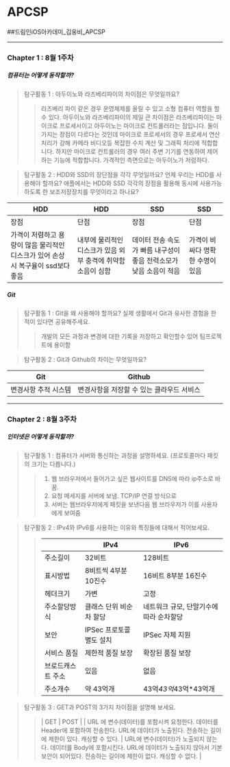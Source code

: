 # APCSP
##드림인iOS아카데미_김웅비_APCSP
***
### Chapter 1 : 8월 1주차
##### 컴퓨터는 어떻게 동작할까?
> 탐구활동 1 : 아두이노와 라즈베리파이의 차이점은 무엇일까요?
>> 라즈베리 파이 같은 경우 운영체제를 올릴 수 있고 소형 컴퓨터 역할을 할 수 있다. 아두이노와 라즈베리파이의 제일 큰 차이점은 라즈베리파이는 마이크로 프로세서이고 아두이노는 마이크로 컨트롤러라는 점입니다. 둘이 가지는 장점이 다르다는 것인데 마이크로 프로세서의 경우 프로세서 연산처리가 강해 카메라 비디오등 복잡한 수치 계산 및 그래픽 처리에 적합합니다. 하지만 마이크로 컨트롤러의 경우 여러 주변 기기를 연동하여 제어하는 기능에 적합합니다. 가격적인 측면으로는 아두이노가 저렴하다.

> 탐구활동 2 : HDD와 SSD의 장단점을 각각 무엇일까요? 언제 우리는 HDD를 사용해야 할까요? 애플에서는 HDD와 SSD 각각의 장점을 활용해 동시에 사용가능하도록 한 보조저장장치를 무엇이라고 하나요?
>>
| HDD | HDD | SSD | SSD |
| --- | --- | --- | --- |
| 장점 | 단점 | 장점 | 단점 |
| 가격이 저렴하고 용량이 많음 물리적인 디스크가 있어 손상시 복구율이 ssd보다 좋음 | 내부에 물리적인 디스크가 있음 외부 충격에 취약함 소음이 심함 | 데이터 전송 속도가 빠름 내구성이 좋음 전력소모가 낮음 소음이 적음 | 가격이 비싸다 명확한 수명이 있음 |  

##### Git
> 탐구활동 1 : Git을 왜 사용해야 할까요? 실제 생활에서 Git과 유사한 경험을 한 적이 있다면 공유해주세요.
>> 개발의 모든 과정과 변경에 대한 기록을 저장하고 확인할수 있어 팀프로젝트에 용이함

> 탐구활동 2 : Git과 Github의 차이는 무엇일까요?
>>
| Git | Github |
| --- | ------ |
| 변경사항 추적 시스템 | 변경사항을 저장할 수 있는 클라우드 서비스 |

***
### Chapter 2 : 8월 3주차
##### 인터넷은 어떻게 동작할까?
> 탐구활동 1 : 컴퓨터가 서버와 통신하는 과정을 설명하세요. (프로토콜마다 패킷의 크기는 다릅니다.)
>> 1. 웹 브라우저에서 들어가고 싶은 웹사이트를 DNS에 따라 ip주소로 바꿈. 
>> 2. 요청 메세지를 서버에 보냄. TCP/IP 연결 방식으로 
>> 3. 서버는 웹브라우저에게 패킷을 보낸다음 웹 브라우저가 이를 사용자에게 보여줌 

> 탐구활동 2 : IPv4와 IPv6를 사용하는 이유와 특징들에 대해서 적어보세요.
>> |   | IPv4 | IPv6 |
>> | - | ---- | ---- |
>> | 주소길이 | 32비트 | 128비트 |
>> | 표시방법 | 8비트씩 4부분 10진수 | 16비트 8부분 16진수 |
>> | 헤더크기 | 가변 | 고정 |
>> | 주소할당방식 | 클래스 단위 비순차 할당 | 네트워크 규모, 단말기수에 따라 순차할당 |
>> | 보안 | IPSec 프로토콜 별도 설치 | IPSec 자체 지원 |
>> | 서비스 품질 | 제한적 품질 보장 | 확장된 품질 보장 | 
>> | 브로드캐스트 주소 | 있음 | 없음 | 
>> | 주소개수 | 약 43억개 | 43억*43억*43억*43억개 |

> 탐구활동 3 : GET과 POST의 3가지 차이점을 설명해 보세요.
>> | GET | POST |
>> | URL 에 변수(데이터)를 포함시켜 요청한다.
데이터를 Header에 포함하여 전송한다.
URL에 데이터가 노출된다.
전송하는 길이에 제한이 있다.
캐싱할 수 있다. | URL에 변수(데이터)가 노출되지 않는다.
데이터를 Body에 포함시킨다.
URL에 데이터가 노출되지 않아서 기본 보안이 되어있다.
전송하는 길이에 제한이 없다.
캐싱할 수 없다. |
